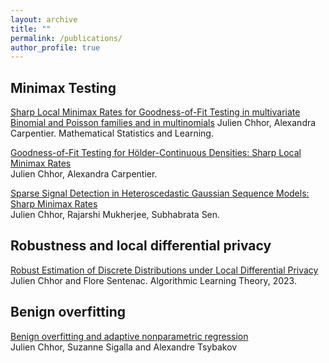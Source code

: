 ```yaml
---
layout: archive
title: ""
permalink: /publications/
author_profile: true
---
```



## Minimax Testing 

[Sharp Local Minimax Rates for Goodness-of-Fit Testing in multivariate Binomial and Poisson families and in multinomials](https://ems.press/journals/msl/articles/8015868)
Julien Chhor, Alexandra Carpentier. Mathematical Statistics and Learning.


[Goodness-of-Fit Testing for Hölder-Continuous Densities: Sharp Local Minimax Rates](https://arxiv.org/abs/2109.04346)  
Julien Chhor, Alexandra Carpentier.

[Sparse Signal Detection in Heteroscedastic Gaussian Sequence Models: Sharp Minimax Rates](https://arxiv.org/abs/2211.08580)  
Julien Chhor, Rajarshi Mukherjee, Subhabrata Sen.

## Robustness and local differential privacy

[Robust Estimation of Discrete Distributions under Local Differential Privacy](https://arxiv.org/abs/2202.06825)  
Julien Chhor and Flore Sentenac. Algorithmic Learning Theory, 2023.

## Benign overfitting

[Benign overfitting and adaptive nonparametric regression](https://arxiv.org/abs/2206.13347)  
Julien Chhor, Suzanne Sigalla and Alexandre Tsybakov
